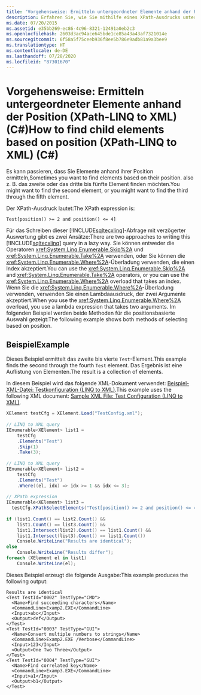 ```yaml
---
title: 'Vorgehensweise: Ermitteln untergeordneter Elemente anhand der Position (XPath-LINQ to XML) (C#)'
description: Erfahren Sie, wie Sie mithilfe eines XPath-Ausdrucks untergeordnete Elemente anhand ihrer Position finden. Hier finden Sie ein Codebeispiel, das eine XML-Beispieldatei verwendet.
ms.date: 07/20/2015
ms.assetid: e35bb269-ec86-4c96-8321-12491a0eb2c3
ms.openlocfilehash: 2603d3ac94ace645bde1ce85a43a43af7321014e
ms.sourcegitcommit: 6f58a5f75ceeb936f8ee5b786e9adb81a9a3bee9
ms.translationtype: HT
ms.contentlocale: de-DE
ms.lasthandoff: 07/28/2020
ms.locfileid: "87301670"
---
```

# <a name="how-to-find-child-elements-based-on-position-xpath-linq-to-xml-c"></a><span data-ttu-id="93c1b-104">Vorgehensweise: Ermitteln untergeordneter Elemente anhand der Position (XPath-LINQ to XML) (C#)</span><span class="sxs-lookup"><span data-stu-id="93c1b-104">How to find child elements based on position (XPath-LINQ to XML) (C#)</span></span>
<span data-ttu-id="93c1b-105">Es kann passieren, dass Sie Elemente anhand ihrer Position ermitteln,</span><span class="sxs-lookup"><span data-stu-id="93c1b-105">Sometimes you want to find elements based on their position.</span></span> <span data-ttu-id="93c1b-106">also z. B. das zweite oder das dritte bis fünfte Element finden möchten.</span><span class="sxs-lookup"><span data-stu-id="93c1b-106">You might want to find the second element, or you might want to find the third through the fifth element.</span></span>  
  
 <span data-ttu-id="93c1b-107">Der XPath-Ausdruck lautet:</span><span class="sxs-lookup"><span data-stu-id="93c1b-107">The XPath expression is:</span></span>  
  
 `Test[position() >= 2 and position() <= 4]`  
  
 <span data-ttu-id="93c1b-108">Für das Schreiben dieser [!INCLUDE[sqltecxlinq](~/includes/sqltecxlinq-md.md)]-Abfrage mit verzögerter Auswertung gibt es zwei Ansätze:</span><span class="sxs-lookup"><span data-stu-id="93c1b-108">There are two approaches to writing this [!INCLUDE[sqltecxlinq](~/includes/sqltecxlinq-md.md)] query in a lazy way.</span></span> <span data-ttu-id="93c1b-109">Sie können entweder die Operatoren <xref:System.Linq.Enumerable.Skip%2A> und <xref:System.Linq.Enumerable.Take%2A> verwenden, oder Sie können die <xref:System.Linq.Enumerable.Where%2A>-Überladung verwenden, die einen Index akzeptiert.</span><span class="sxs-lookup"><span data-stu-id="93c1b-109">You can use the <xref:System.Linq.Enumerable.Skip%2A> and <xref:System.Linq.Enumerable.Take%2A> operators, or you can use the <xref:System.Linq.Enumerable.Where%2A> overload that takes an index.</span></span> <span data-ttu-id="93c1b-110">Wenn Sie die <xref:System.Linq.Enumerable.Where%2A>-Überladung verwenden, verwenden Sie einen Lambdaausdruck, der zwei Argumente akzeptiert.</span><span class="sxs-lookup"><span data-stu-id="93c1b-110">When you use the <xref:System.Linq.Enumerable.Where%2A> overload, you use a lambda expression that takes two arguments.</span></span> <span data-ttu-id="93c1b-111">Im folgenden Beispiel werden beide Methoden für die positionsbasierte Auswahl gezeigt:</span><span class="sxs-lookup"><span data-stu-id="93c1b-111">The following example shows both methods of selecting based on position.</span></span>  
  
## <a name="example"></a><span data-ttu-id="93c1b-112">Beispiel</span><span class="sxs-lookup"><span data-stu-id="93c1b-112">Example</span></span>  
 <span data-ttu-id="93c1b-113">Dieses Beispiel ermittelt das zweite bis vierte `Test`-Element.</span><span class="sxs-lookup"><span data-stu-id="93c1b-113">This example finds the second through the fourth `Test` element.</span></span> <span data-ttu-id="93c1b-114">Das Ergebnis ist eine Auflistung von Elementen.</span><span class="sxs-lookup"><span data-stu-id="93c1b-114">The result is a collection of elements.</span></span>  
  
 <span data-ttu-id="93c1b-115">In diesem Beispiel wird das folgende XML-Dokument verwendet: [Beispiel-XML-Datei: Testkonfiguration (LINQ to XML)](./sample-xml-file-test-configuration-linq-to-xml.md).</span><span class="sxs-lookup"><span data-stu-id="93c1b-115">This example uses the following XML document: [Sample XML File: Test Configuration (LINQ to XML)](./sample-xml-file-test-configuration-linq-to-xml.md).</span></span>  
  
```csharp  
XElement testCfg = XElement.Load("TestConfig.xml");  
  
// LINQ to XML query  
IEnumerable<XElement> list1 =  
    testCfg  
    .Elements("Test")  
    .Skip(1)  
    .Take(3);  
  
// LINQ to XML query  
IEnumerable<XElement> list2 =  
    testCfg  
    .Elements("Test")  
    .Where((el, idx) => idx >= 1 && idx <= 3);  
  
// XPath expression  
IEnumerable<XElement> list3 =  
  testCfg.XPathSelectElements("Test[position() >= 2 and position() <= 4]");  
  
if (list1.Count() == list2.Count() &&  
    list1.Count() == list3.Count() &&  
    list1.Intersect(list2).Count() == list1.Count() &&  
    list1.Intersect(list3).Count() == list1.Count())  
    Console.WriteLine("Results are identical");  
else  
    Console.WriteLine("Results differ");  
foreach (XElement el in list1)  
    Console.WriteLine(el);  
```  
  
 <span data-ttu-id="93c1b-116">Dieses Beispiel erzeugt die folgende Ausgabe:</span><span class="sxs-lookup"><span data-stu-id="93c1b-116">This example produces the following output:</span></span>  
  
```output  
Results are identical  
<Test TestId="0002" TestType="CMD">  
  <Name>Find succeeding characters</Name>  
  <CommandLine>Examp2.EXE</CommandLine>  
  <Input>abc</Input>  
  <Output>def</Output>  
</Test>  
<Test TestId="0003" TestType="GUI">  
  <Name>Convert multiple numbers to strings</Name>  
  <CommandLine>Examp2.EXE /Verbose</CommandLine>  
  <Input>123</Input>  
  <Output>One Two Three</Output>  
</Test>  
<Test TestId="0004" TestType="GUI">  
  <Name>Find correlated key</Name>  
  <CommandLine>Examp3.EXE</CommandLine>  
  <Input>a1</Input>  
  <Output>b1</Output>  
</Test>  
```  
